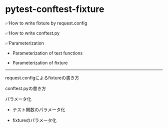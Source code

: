 # pytest-conftest-fixture

✅How to write fixture by request.config

✅How to write conftest.py 

✅Parameterization

- Parameterization of test functions

- Parameterization of fixture

---

request.configによるfixtureの書き方

conftest.pyの書き方

パラメータ化

- テスト関数のパラメータ化

- fixtureのパラメータ化
